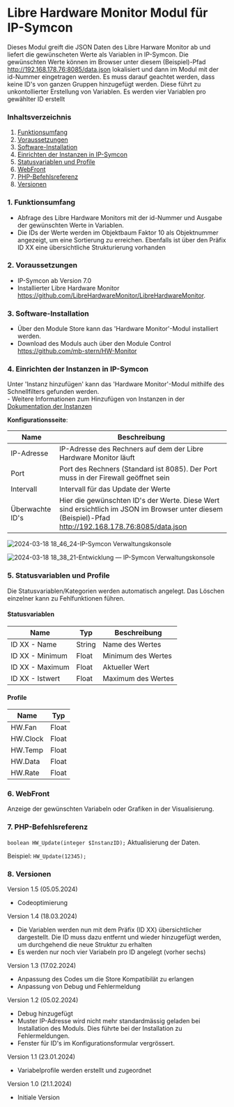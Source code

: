 # Libre Hardware Monitor Modul für IP-Symcon
Dieses Modul greift die JSON Daten des Libre Harware Monitor ab und liefert die gewünscheten Werte als Variablen in IP-Symcon.
Die gewünschten Werte können im Browser unter diesem (Beispiel)-Pfad http://192.168.178.76:8085/data.json lokalisiert und dann im Modul mit der id-Nummer eingetragen werden.
Es muss darauf geachtet werden, dass keine ID's von ganzen Gruppen hinzugefügt werden. Diese führt zu unkontollierter Erstellung von Variablen. Es werden vier Variablen pro gewählter ID erstellt

### Inhaltsverzeichnis

1. [Funktionsumfang](#1-funktionsumfang)
2. [Voraussetzungen](#2-voraussetzungen)
3. [Software-Installation](#3-software-installation)
4. [Einrichten der Instanzen in IP-Symcon](#4-einrichten-der-instanzen-in-ip-symcon)
5. [Statusvariablen und Profile](#5-statusvariablen-und-profile)
6. [WebFront](#6-webfront)
7. [PHP-Befehlsreferenz](#7-php-befehlsreferenz)
8. [Versionen](#8-versionen)

### 1. Funktionsumfang

* Abfrage des Libre Hardware Monitors mit der id-Nummer und Ausgabe der gewünschten Werte in Variablen.
* Die IDs der Werte werden im Objektbaum Faktor 10 als Objektnummer angezeigt, um eine Sortierung zu erreichen. Ebenfalls ist über den Präfix ID XX eine übersichtliche Strukturierung vorhanden

### 2. Voraussetzungen

- IP-Symcon ab Version 7.0
- Installierter Libre Hardware Monitor https://github.com/LibreHardwareMonitor/LibreHardwareMonitor.

### 3. Software-Installation

* Über den Module Store kann das 'Hardware Monitor'-Modul installiert werden.
* Download des Moduls auch über den Module Control https://github.com/mb-stern/HW-Monitor

### 4. Einrichten der Instanzen in IP-Symcon

 Unter 'Instanz hinzufügen' kann das 'Hardware Monitor'-Modul mithilfe des Schnellfilters gefunden werden.  
	- Weitere Informationen zum Hinzufügen von Instanzen in der [Dokumentation der Instanzen](https://www.symcon.de/service/dokumentation/konzepte/instanzen/#Instanz_hinzufügen)

__Konfigurationsseite__:

Name     | Beschreibung
-------- | ------------------
IP-Adresse 		|  IP-Adresse des Rechners auf dem der Libre Hardware Monitor läuft
Port       		|  Port des Rechners (Standard ist 8085). Der Port muss in der Firewall geöffnet sein
Intervall  		|  Intervall für das Update der Werte
Überwachte ID's	|  Hier die gewünschten ID's der Werte. Diese Wert sind ersichtlich im JSON im Browser unter diesem (Beispiel)-Pfad http://192.168.178.76:8085/data.json

![2024-03-18 18_46_24-IP-Symcon Verwaltungskonsole](https://github.com/mb-stern/HW-Monitor/assets/95777848/c8472a43-d642-40ff-8edf-531ed633da82)

![2024-03-18 18_38_21-Entwicklung — IP-Symcon Verwaltungskonsole](https://github.com/mb-stern/HW-Monitor/assets/95777848/90f3d0f4-7684-4b4c-ac52-76152d864dbf)

### 5. Statusvariablen und Profile

Die Statusvariablen/Kategorien werden automatisch angelegt. Das Löschen einzelner kann zu Fehlfunktionen führen.

#### Statusvariablen

Name   | Typ     | Beschreibung
------ | ------- | ------------
ID XX - Name    |   String   |	Name des Wertes
ID XX - Minimum |   Float    |	Minimum des Wertes
ID XX - Maximum |   Float    |	Aktueller Wert
ID XX - Istwert |   Float    |	Maximum des Wertes


#### Profile

Name   | Typ
------ | -------
HW.Fan    | Float
HW.Clock  | Float
HW.Temp   | Float
HW.Data   | Float
HW.Rate   | Float

### 6. WebFront

Anzeige der gewünschten Variabeln oder Grafiken in der Visualisierung.

### 7. PHP-Befehlsreferenz

`boolean HW_Update(integer $InstanzID);`
Aktualisierung der Daten.

Beispiel:
`HW_Update(12345);`

### 8. Versionen

Version 1.5 (05.05.2024)
* Codeoptimierung

Version 1.4 (18.03.2024)
* Die Variablen werden nun mit dem Präfix (ID XX) übersichtlicher dargestellt. Die ID muss dazu entfernt und wieder hinzugefügt werden, um durchgehend die neue Struktur zu erhalten
* Es werden nur noch vier Variabeln pro ID angelegt (vorher sechs)

Version 1.3 (17.02.2024)
* Anpassung des Codes um die Store Kompatibilät zu erlangen
* Anpassung von Debug und Fehlermeldung

Version 1.2 (05.02.2024)
* Debug hinzugefügt
* Muster IP-Adresse wird nicht mehr standardmässig geladen bei Installation des Moduls. Dies führte bei der Installation zu Fehlermeldungen.
* Fenster für ID's im Konfigurationsformular vergrössert.

Version 1.1 (23.01.2024)
* Variabelprofile werden erstellt und zugeordnet

Version 1.0 (21.1.2024)
* Initiale Version
